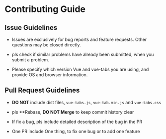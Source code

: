 # Contributing Guide

## Issue Guidelines

- Issues are exclusively for bug reports and feature requests. Other questions may be closed directly.

- pls check if similar problems have already been submitted, when you submit a problem.

- Please specify which version Vue and vue-tabs you are using, and provide OS and browser information.


## Pull Request Guidelines

- **DO NOT** include dist files, `vue-tabs.js`, `vue-tab.min.js` and `vue-tabs.css` 

- pls **Rebase, **DO NOT Merge** to keep commit history clear

- If fix a bug, pls include detailed description of the bug in the PR

- One PR include One thing, to fix one bug or to add one feature